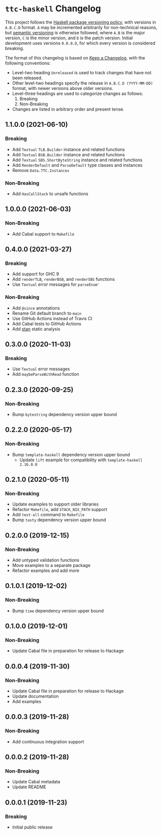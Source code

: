 # `ttc-haskell` Changelog

This project follows the [Haskell package versioning policy][PVP], with
versions in `A.B.C.D` format.  `A` may be incremented arbitrarily for
non-technical reasons, but [semantic versioning][SemVer] is otherwise
followed, where `A.B` is the major version, `C` is the minor version, and `D`
is the patch version.  Initial development uses versions `0.0.0.D`, for which
every version is considered breaking.

[PVP]: <https://pvp.haskell.org/>
[SemVer]: <https://semver.org/>

The format of this changelog is based on [Keep a Changelog][KaC], with the
following conventions:

* Level-two heading `Unreleased` is used to track changes that have not been
  released.
* Other level-two headings specify the release in `A.B.C.D (YYYY-MM-DD)`
  format, with newer versions above older versions.
* Level-three headings are used to categorize changes as follows:
    1. Breaking
    2. Non-Breaking
* Changes are listed in arbitrary order and present tense.

[KaC]: <https://keepachangelog.com/en/1.0.0/>

## 1.1.0.0 (2021-06-10)

### Breaking

* Add `Textual` `TLB.Builder` instance and related functions
* Add `Textual` `BSB.Builder` instance and related functions
* Add `Textual` `SBS.ShortByteString` instance and related functions
* Add `RenderDefault` and `ParseDefault` type classes and instances
* Remove `Data.TTC.Instances`

### Non-Breaking

* Add `HasCallStack` to unsafe functions

## 1.0.0.0 (2021-06-03)

### Non-Breaking

* Add Cabal support to `Makefile`

## 0.4.0.0 (2021-03-27)

### Breaking

* Add support for GHC 9
* Add `renderTLB`, `renderBSB`, and `renderSBS` functions
* Use `Textual` error messages for `parseEnum'`

### Non-Breaking

* Add `@since` annotations
* Rename Git default branch to `main`
* Use GitHub Actions instead of Travis CI
* Add Cabal tests to GitHub Actions
* Add [stan](https://hackage.haskell.org/package/stan) static analysis

## 0.3.0.0 (2020-11-03)

### Breaking

* Use `Textual` error messages
* Add `maybeParseWithRead` function

## 0.2.3.0 (2020-09-25)

### Non-Breaking

* Bump `bytestring` dependency version upper bound

## 0.2.2.0 (2020-05-17)

### Non-Breaking

* Bump `template-haskell` dependency version upper bound
    * Update `lift` example for compatibility with `template-haskell 2.16.0.0`

## 0.2.1.0 (2020-05-11)

### Non-Breaking

* Update examples to support older libraries
* Refactor `Makefile`, add `STACK_NIX_PATH` support
* Add `test-all` command to `Makefile`
* Bump `tasty` dependency version upper bound

## 0.2.0.0 (2019-12-15)

### Non-Breaking

* Add untyped validation functions
* Move examples to a separate package
* Refactor examples and add more

## 0.1.0.1 (2019-12-02)

### Non-Breaking

* Bump `time` dependency version upper bound

## 0.1.0.0 (2019-12-01)

### Non-Breaking

* Update Cabal file in preparation for release to Hackage

## 0.0.0.4 (2019-11-30)

### Non-Breaking

* Update Cabal file in preparation for release to Hackage
* Update documentation
* Add examples

## 0.0.0.3 (2019-11-28)

### Non-Breaking

* Add continuous integration support

## 0.0.0.2 (2019-11-28)

### Non-Breaking

* Update Cabal metadata
* Update README

## 0.0.0.1 (2019-11-23)

### Breaking

* Initial public release
